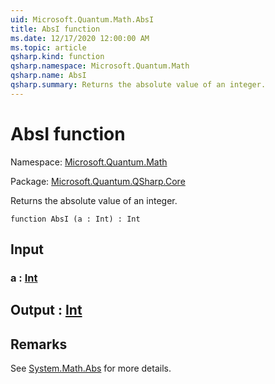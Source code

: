 ```yaml
---
uid: Microsoft.Quantum.Math.AbsI
title: AbsI function
ms.date: 12/17/2020 12:00:00 AM
ms.topic: article
qsharp.kind: function
qsharp.namespace: Microsoft.Quantum.Math
qsharp.name: AbsI
qsharp.summary: Returns the absolute value of an integer.
---
```


# AbsI function

Namespace: [Microsoft.Quantum.Math](xref:Microsoft.Quantum.Math)

Package: [Microsoft.Quantum.QSharp.Core](https://nuget.org/packages/Microsoft.Quantum.QSharp.Core)


Returns the absolute value of an integer.

```qsharp
function AbsI (a : Int) : Int
```


## Input

### a : [Int](xref:microsoft.quantum.lang-ref.int)





## Output : [Int](xref:microsoft.quantum.lang-ref.int)



## Remarks

See [System.Math.Abs](https://docs.microsoft.com/dotnet/api/system.math.abs) for more details.